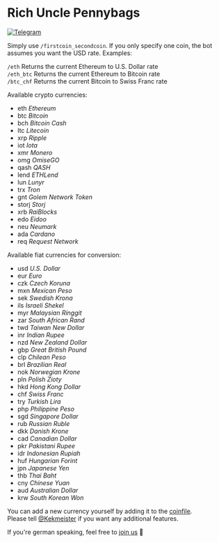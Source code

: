 # Rich Uncle Pennybags
[![Telegram](https://img.shields.io/badge/telegram-%40RichUnclePennybagsBot-blue.svg)](http://telegram.me/RichUnclePennybagsBot) 

Simply use `/firstcoin_secondcoin`. If you only specify one coin, the bot assumes you want the USD rate. Examples:

`/eth` Returns the current Ethereum to U.S. Dollar rate  
`/eth_btc` Returns the current Ethereum to Bitcoin rate  
`/btc_chf` Returns the current Bitcoin to Swiss Franc rate  

Available crypto currencies:
- eth *Ethereum*
- btc *Bitcoin*
- bch *Bitcoin Cash*
- ltc *Litecoin*
- xrp *Ripple*
- iot *Iota*
- xmr *Monero*
- omg *OmiseGO*
- qash *QASH*
- lend *ETHLend*
- lun *Lunyr*
- trx *Tron*
- gnt *Golem Network Token*
- storj *Storj*
- xrb *RaiBlocks*
- edo *Eidoo*
- neu *Neumark*
- ada *Cardano*
- req *Request Network*

Available fiat currencies for conversion:
- usd *U.S. Dollar*
- eur *Euro*
- czk *Czech Koruna*
- mxn *Mexican Peso*
- sek *Swedish Krona*
- ils *Israeli Shekel*
- myr *Malaysian Ringgit*
- zar *South African Rand*
- twd *Taiwan New Dollar*
- inr *Indian Rupee*
- nzd *New Zealand Dollar*
- gbp *Great British Pound*
- clp *Chilean Peso*
- brl *Brazilian Real*
- nok *Norwegian Krone*
- pln *Polish Zioty*
- hkd *Hong Kong Dollar*
- chf *Swiss Franc*
- try *Turkish Lira*
- php *Philippine Peso*
- sgd *Singapore Dollar*
- rub *Russian Ruble*
- dkk *Danish Krone*
- cad *Canadian Dollar*
- pkr *Pakistani Rupee*
- idr *Indonesian Rupiah*
- huf *Hungarian Forint*
- jpn *Japanese Yen*
- thb *Thai Baht*
- cny *Chinese Yuan*
- aud *Australian Dollar*
- krw *South Korean Won*

You can add a new currency yourself by adding it to the [coinfile](https://github.com/SirRade/rich-uncle-pennybags-bot/blob/master/Coins.toml).  
Please tell [@Kekmeister](http://telegram.me/Kekmeister) if you want any additional features.

If you're german speaking, feel free to [join us](https://t.me/joinchat/Azh980Rug594nvfzLEQsIw) 🙂
